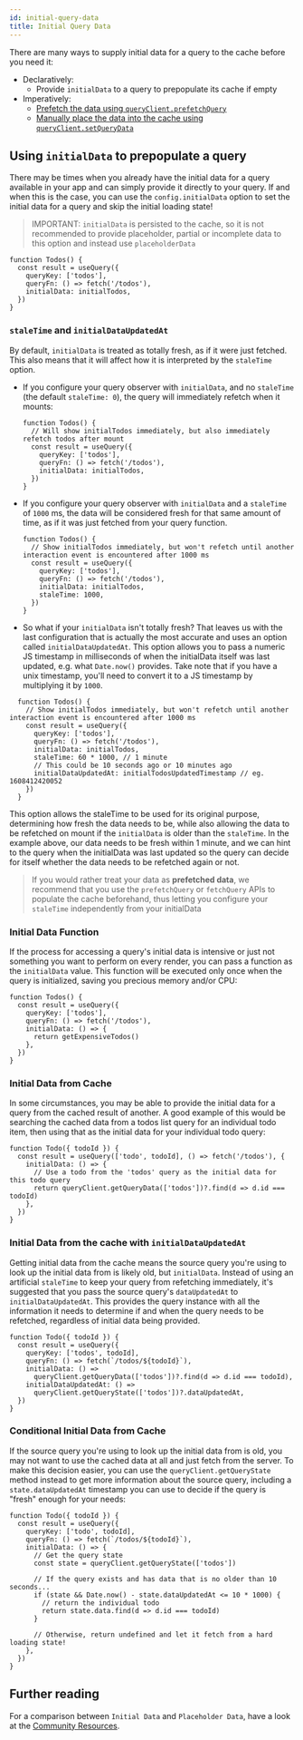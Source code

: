 ```yaml
---
id: initial-query-data
title: Initial Query Data
---
```


There are many ways to supply initial data for a query to the cache before you need it:

- Declaratively:
  - Provide `initialData` to a query to prepopulate its cache if empty
- Imperatively:
  - [Prefetch the data using `queryClient.prefetchQuery`](../guides/prefetching)
  - [Manually place the data into the cache using `queryClient.setQueryData`](../guides/prefetching)

## Using `initialData` to prepopulate a query

There may be times when you already have the initial data for a query available in your app and can simply provide it directly to your query. If and when this is the case, you can use the `config.initialData` option to set the initial data for a query and skip the initial loading state!

> IMPORTANT: `initialData` is persisted to the cache, so it is not recommended to provide placeholder, partial or incomplete data to this option and instead use `placeholderData`

```tsx
function Todos() {
  const result = useQuery({
    queryKey: ['todos'],
    queryFn: () => fetch('/todos'),
    initialData: initialTodos,
  })
}
```

### `staleTime` and `initialDataUpdatedAt`

By default, `initialData` is treated as totally fresh, as if it were just fetched. This also means that it will affect how it is interpreted by the `staleTime` option.

- If you configure your query observer with `initialData`, and no `staleTime` (the default `staleTime: 0`), the query will immediately refetch when it mounts:

  ```tsx
  function Todos() {
    // Will show initialTodos immediately, but also immediately refetch todos after mount
    const result = useQuery({
      queryKey: ['todos'],
      queryFn: () => fetch('/todos'),
      initialData: initialTodos,
    })
  }
  ```

- If you configure your query observer with `initialData` and a `staleTime` of `1000` ms, the data will be considered fresh for that same amount of time, as if it was just fetched from your query function.

  ```tsx
  function Todos() {
    // Show initialTodos immediately, but won't refetch until another interaction event is encountered after 1000 ms
    const result = useQuery({
      queryKey: ['todos'],
      queryFn: () => fetch('/todos'),
      initialData: initialTodos,
      staleTime: 1000,
    })
  }
  ```

- So what if your `initialData` isn't totally fresh? That leaves us with the last configuration that is actually the most accurate and uses an option called `initialDataUpdatedAt`. This option allows you to pass a numeric JS timestamp in milliseconds of when the initialData itself was last updated, e.g. what `Date.now()` provides. Take note that if you have a unix timestamp, you'll need to convert it to a JS timestamp by multiplying it by `1000`.
```tsx
  function Todos() {
    // Show initialTodos immediately, but won't refetch until another interaction event is encountered after 1000 ms
    const result = useQuery({
      queryKey: ['todos'],
      queryFn: () => fetch('/todos'),
      initialData: initialTodos,
      staleTime: 60 * 1000, // 1 minute
      // This could be 10 seconds ago or 10 minutes ago
      initialDataUpdatedAt: initialTodosUpdatedTimestamp // eg. 1608412420052
    })
  }
```
  This option allows the staleTime to be used for its original purpose, determining how fresh the data needs to be, while also allowing the data to be refetched on mount if the `initialData` is older than the `staleTime`. In the example above, our data needs to be fresh within 1 minute, and we can hint to the query when the initialData was last updated so the query can decide for itself whether the data needs to be refetched again or not.

> If you would rather treat your data as **prefetched data**, we recommend that you use the `prefetchQuery` or `fetchQuery` APIs to populate the cache beforehand, thus letting you configure your `staleTime` independently from your initialData

### Initial Data Function

If the process for accessing a query's initial data is intensive or just not something you want to perform on every render, you can pass a function as the `initialData` value. This function will be executed only once when the query is initialized, saving you precious memory and/or CPU:

```tsx
function Todos() {
  const result = useQuery({
    queryKey: ['todos'],
    queryFn: () => fetch('/todos'),
    initialData: () => {
      return getExpensiveTodos()
    },
  })
}
```

### Initial Data from Cache

In some circumstances, you may be able to provide the initial data for a query from the cached result of another. A good example of this would be searching the cached data from a todos list query for an individual todo item, then using that as the initial data for your individual todo query:

```tsx
function Todo({ todoId }) {
  const result = useQuery(['todo', todoId], () => fetch('/todos'), {
    initialData: () => {
      // Use a todo from the 'todos' query as the initial data for this todo query
      return queryClient.getQueryData(['todos'])?.find(d => d.id === todoId)
    },
  })
}
```

### Initial Data from the cache with `initialDataUpdatedAt`

Getting initial data from the cache means the source query you're using to look up the initial data from is likely old, but `initialData`. Instead of using an artificial `staleTime` to keep your query from refetching immediately, it's suggested that you pass the source query's `dataUpdatedAt` to `initialDataUpdatedAt`. This provides the query instance with all the information it needs to determine if and when the query needs to be refetched, regardless of initial data being provided.

```tsx
function Todo({ todoId }) {
  const result = useQuery({
    queryKey: ['todos', todoId],
    queryFn: () => fetch(`/todos/${todoId}`),
    initialData: () =>
      queryClient.getQueryData(['todos'])?.find(d => d.id === todoId),
    initialDataUpdatedAt: () =>
      queryClient.getQueryState(['todos'])?.dataUpdatedAt,
  })
}
```

### Conditional Initial Data from Cache

If the source query you're using to look up the initial data from is old, you may not want to use the cached data at all and just fetch from the server. To make this decision easier, you can use the `queryClient.getQueryState` method instead to get more information about the source query, including a `state.dataUpdatedAt` timestamp you can use to decide if the query is "fresh" enough for your needs:

```tsx
function Todo({ todoId }) {
  const result = useQuery({
    queryKey: ['todo', todoId],
    queryFn: () => fetch(`/todos/${todoId}`),
    initialData: () => {
      // Get the query state
      const state = queryClient.getQueryState(['todos'])

      // If the query exists and has data that is no older than 10 seconds...
      if (state && Date.now() - state.dataUpdatedAt <= 10 * 1000) {
        // return the individual todo
        return state.data.find(d => d.id === todoId)
      }

      // Otherwise, return undefined and let it fetch from a hard loading state!
    },
  })
}
```

## Further reading

For a comparison between `Initial Data` and `Placeholder Data`, have a look at the [Community Resources](../community/tkdodos-blog#9-placeholder-and-initial-data-in-react-query).
